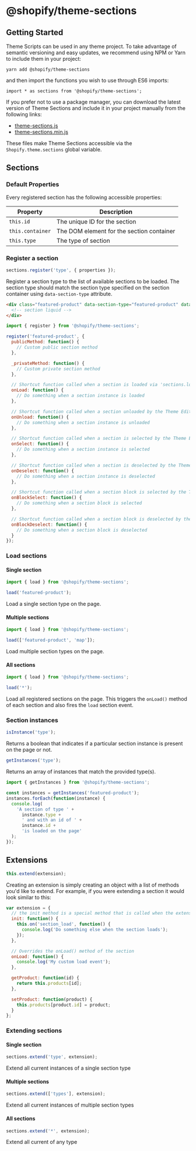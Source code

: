 # @shopify/theme-sections

## Getting Started

Theme Scripts can be used in any theme project. To take advantage of semantic versioning and easy updates, we recommend using NPM or Yarn to include them in your project:

```
yarn add @shopify/theme-sections
```

and then import the functions you wish to use through ES6 imports:

```
import * as sections from '@shopify/theme-sections';
```

If you prefer not to use a package manager, you can download the latest version of Theme Sections and include it in your project manually from the following links:

- [theme-sections.js](http://unpkg.com/@shopify/theme-sections@latest/dist/theme-sections.js)
- [theme-sections.min.js](http://unpkg.com/@shopify/theme-sections@latest/dist/theme-sections.min.js)

These files make Theme Sections accessible via the `Shopify.theme.sections` global variable.

## Sections

### Default Properties

Every registered section has the following accessible properties:

| Property         | Description                               |
| ---------------- | ----------------------------------------- |
| `this.id`        | The unique ID for the section             |
| `this.container` | The DOM element for the section container |
| `this.type`      | The type of section                       |

### Register a section

```js
sections.register('type', { properties });
```

Register a section type to the list of available sections to be loaded. The section type should match the section type specified on the section container using `data-section-type` attribute.

```html
<div class="featured-product" data-section-type="featured-product" data-section-id="{{ section.id }}">
  <!-- section liquid -->
</div>
```

```js
import { register } from '@shopify/theme-sections';

register('featured-product', {
  publicMethod: function() {
    // Custom public section method
  },

  _privateMethod: function() {
    // Custom private section method
  },

  // Shortcut function called when a section is loaded via 'sections.load()' or by the Theme Editor 'shopify:section:load' event.
  onLoad: function() {
    // Do something when a section instance is loaded
  },

  // Shortcut function called when a section unloaded by the Theme Editor 'shopify:section:unload' event.
  onUnload: function() {
    // Do something when a section instance is unloaded
  },

  // Shortcut function called when a section is selected by the Theme Editor 'shopify:section:select' event.
  onSelect: function() {
    // Do something when a section instance is selected
  },

  // Shortcut function called when a section is deselected by the Theme Editor 'shopify:section:deselect' event.
  onDeselect: function() {
    // Do something when a section instance is deselected
  },

  // Shortcut function called when a section block is selected by the Theme Editor 'shopify:block:select' event.
  onBlockSelect: function() {
    // Do something when a section block is selected
  },

  // Shortcut function called when a section block is deselected by the Theme Editor 'shopify:block:deselect' event.
  onBlockDeselect: function() {
    // Do something when a section block is deselected
  }
});
```

### Load sections

#### Single section

```js
import { load } from '@shopify/theme-sections';

load('featured-product');
```

Load a single section type on the page.

#### Multiple sections

```js
import { load } from '@shopify/theme-sections';

load(['featured-product', 'map']);
```

Load multiple section types on the page.

#### All sections

```js
import { load } from '@shopify/theme-sections';

load('*');
```

Load all registered sections on the page. This triggers the `onLoad()` method of each section and also fires the `load` section event.

### Section instances

```js
isInstance('type');
```

Returns a boolean that indicates if a particular section instance is present on
the page or not.

```js
getInstances('type');
```

Returns an array of instances that match the provided type(s).

```js
import { getInstances } from '@shopify/theme-sections';

const instances = getInstances('featured-product');
instances.forEach(function(instance) {
  console.log(
    'A section of type ' +
      instance.type +
      ' and with an id of ' +
      instance.id +
      'is loaded on the page'
  );
});
```

## Extensions

```js
this.extend(extension);
```

Creating an extension is simply creating an object with a list of methods you'd like to extend. For example, if you were extending a section it would look similar to this:

```js
var extension = {
  // the init method is a special method that is called when the extension is loaded. It is not available for the section to use.
  init: function() {
    this.on('section_load', function() {
      console.log('Do something else when the section loads');
    });
  },

  // Overrides the onLoad() method of the section
  onLoad: function() {
    console.log('My custom load event');
  },

  getProduct: function(id) {
    return this.products[id];
  },

  setProduct: function(product) {
    this.products[product.id] = product;
  }
};
```

### Extending sections

#### Single section

```js
sections.extend('type', extension);
```

Extend all current instances of a single section type

#### Multiple sections

```js
sections.extend(['types'], extension);
```

Extend all current instances of multiple section types

#### All sections

```js
sections.extend('*', extension);
```

Extend all current of any type
